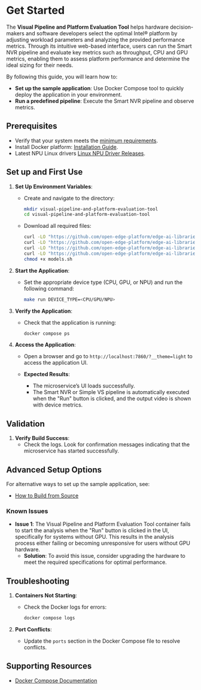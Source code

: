 # Get Started

The **Visual Pipeline and Platform Evaluation Tool** helps hardware decision-makers and software developers
select the optimal Intel® platform by adjusting workload parameters and analyzing the provided performance metrics.
Through its intuitive web-based interface, users can run the Smart NVR pipeline and evaluate key metrics such as
throughput, CPU and GPU metrics, enabling them to assess platform performance and determine the ideal sizing for
their needs.

By following this guide, you will learn how to:

- **Set up the sample application**: Use Docker Compose tool to quickly deploy the application in your environment.
- **Run a predefined pipeline**: Execute the Smart NVR pipeline and observe metrics.

## Prerequisites

- Verify that your system meets the [minimum requirements](./system-requirements.md).
- Install Docker platform: [Installation Guide](https://docs.docker.com/get-docker/).
- Latest NPU Linux drivers [Linux NPU Driver Releases](https://github.com/intel/linux-npu-driver/releases).

## Set up and First Use

1. **Set Up Environment Variables**:
    - Create and navigate to the directory:

      ```bash
      mkdir visual-pipeline-and-platform-evaluation-tool
      cd visual-pipeline-and-platform-evaluation-tool
      ```

    - Download all required files:

      ```bash
      curl -LO "https://github.com/open-edge-platform/edge-ai-libraries/raw/refs/heads/main/tools/visual-pipeline-and-platform-evaluation-tool/setup_env.sh"
      curl -LO "https://github.com/open-edge-platform/edge-ai-libraries/raw/refs/heads/main/tools/visual-pipeline-and-platform-evaluation-tool/compose.yml"
      curl -LO "https://github.com/open-edge-platform/edge-ai-libraries/raw/refs/heads/main/tools/visual-pipeline-and-platform-evaluation-tool/Makefile"
      curl -LO "https://github.com/open-edge-platform/edge-ai-libraries/raw/refs/heads/main/tools/visual-pipeline-and-platform-evaluation-tool/models.sh"
      chmod +x models.sh
      ```

2. **Start the Application**:
    - Set the appropriate device type (CPU, GPU, or NPU) and run the following command:

      ```bash
      make run DEVICE_TYPE=<CPU/GPU/NPU>
      ```

3. **Verify the Application**:
    - Check that the application is running:

      ```bash
      docker compose ps
      ```

4. **Access the Application**:
    - Open a browser and go to `http://localhost:7860/?__theme=light` to access the application UI.

    - **Expected Results**:
      - The microservice’s UI loads successfully.
      - The Smart NVR or Simple VS pipeline is automatically executed when the "Run" button is clicked, and the
        output video is shown with device metrics.

## Validation

1. **Verify Build Success**:
   - Check the logs. Look for confirmation messages indicating that the microservice has started successfully.

## Advanced Setup Options

For alternative ways to set up the sample application, see:

- [How to Build from Source](./how-to-build-source.md)

### Known Issues

- **Issue 1**: The Visual Pipeline and Platform Evaluation Tool container fails to start the analysis when the "Run"
  button is clicked in the UI, specifically for systems without GPU. This results in the analysis process either
  failing or becoming unresponsive for users without GPU hardware.
  - **Solution**: To avoid this issue, consider upgrading the hardware to meet the required specifications for
    optimal performance.

## Troubleshooting

1. **Containers Not Starting**:
   - Check the Docker logs for errors:

     ```bash
     docker compose logs
     ```

2. **Port Conflicts**:
   - Update the `ports` section in the Docker Compose file to resolve conflicts.

## Supporting Resources

- [Docker Compose Documentation](https://docs.docker.com/compose/)
